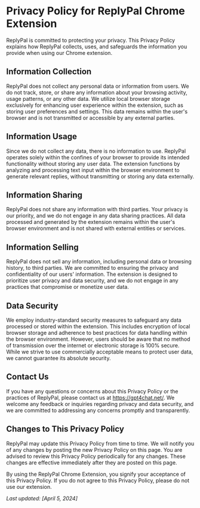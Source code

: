 # Privacy Policy for ReplyPal Chrome Extension

ReplyPal is committed to protecting your privacy. This Privacy Policy explains how ReplyPal collects, uses, and safeguards the information you provide when using our Chrome extension.

## Information Collection

ReplyPal does not collect any personal data or information from users. We do not track, store, or share any information about your browsing activity, usage patterns, or any other data. We utilize local browser storage exclusively for enhancing user experience within the extension, such as storing user preferences and settings. This data remains within the user's browser and is not transmitted or accessible by any external parties.

## Information Usage

Since we do not collect any data, there is no information to use. ReplyPal operates solely within the confines of your browser to provide its intended functionality without storing any user data. The extension functions by analyzing and processing text input within the browser environment to generate relevant replies, without transmitting or storing any data externally.

## Information Sharing

ReplyPal does not share any information with third parties. Your privacy is our priority, and we do not engage in any data sharing practices. All data processed and generated by the extension remains within the user's browser environment and is not shared with external entities or services.

## Information Selling

ReplyPal does not sell any information, including personal data or browsing history, to third parties. We are committed to ensuring the privacy and confidentiality of our users' information. The extension is designed to prioritize user privacy and data security, and we do not engage in any practices that compromise or monetize user data.

## Data Security

We employ industry-standard security measures to safeguard any data processed or stored within the extension. This includes encryption of local browser storage and adherence to best practices for data handling within the browser environment. However, users should be aware that no method of transmission over the internet or electronic storage is 100% secure. While we strive to use commercially acceptable means to protect user data, we cannot guarantee its absolute security.

## Contact Us

If you have any questions or concerns about this Privacy Policy or the practices of ReplyPal, please contact us at https://gpt4chat.net/. We welcome any feedback or inquiries regarding privacy and data security, and we are committed to addressing any concerns promptly and transparently.

## Changes to This Privacy Policy

ReplyPal may update this Privacy Policy from time to time. We will notify you of any changes by posting the new Privacy Policy on this page. You are advised to review this Privacy Policy periodically for any changes. These changes are effective immediately after they are posted on this page.

By using the ReplyPal Chrome Extension, you signify your acceptance of this Privacy Policy. If you do not agree to this Privacy Policy, please do not use our extension.

*Last updated: [April 5, 2024]*
